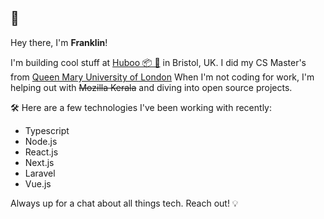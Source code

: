 ## 👋 

Hey there, I'm **Franklin**!

I'm building cool stuff at [Huboo 📦 🚀](https://www.huboo.com/) in Bristol, UK. I did my CS Master's from [Queen Mary University of London](https://www.qmul.ac.uk/) When I'm not coding for work, I'm helping out with ~~Mozilla Kerala~~ and diving into open source projects.

🛠 Here are a few technologies I've been working with recently:

   - Typescript
   - Node.js
   - React.js
   - Next.js
   - Laravel
   - Vue.js

Always up for a chat about all things tech. Reach out! 💡
<!--
I'm **Franklin**, and I currently work as a Software Engineer @ [Huboo 📦 🚀](https://www.huboo.com/) in Bristol, UK. I completed my master's degree in Computer Science from the [Queen Mary University of London](https://www.qmul.ac.uk/). I am an [Open Source](https://github.com/beingfranklin?tab=repositories) enthusiast and a [Mozilla Kerala](https://github.com/MozillaKerala) volunteer.

Here are a few technologies I've been working with recently:

   - Typescript
   - Node.js
   - React.js
   - Next.js
   - Laravel
   - Vue.js


**beingfranklin/beingfranklin** is a ✨ _special_ ✨ repository because its `README.md` (this file) appears on your GitHub profile.

Here are some ideas to get you started:

- 🔭 I’m currently working on ...
- 🌱 I’m currently learning ...
- 👯 I’m looking to collaborate on ...
- 🤔 I’m looking for help with ...
- 💬 Ask me about ...
- 📫 How to reach me: ...
- 😄 Pronouns: ...
- ⚡ Fun fact: ...
-->

